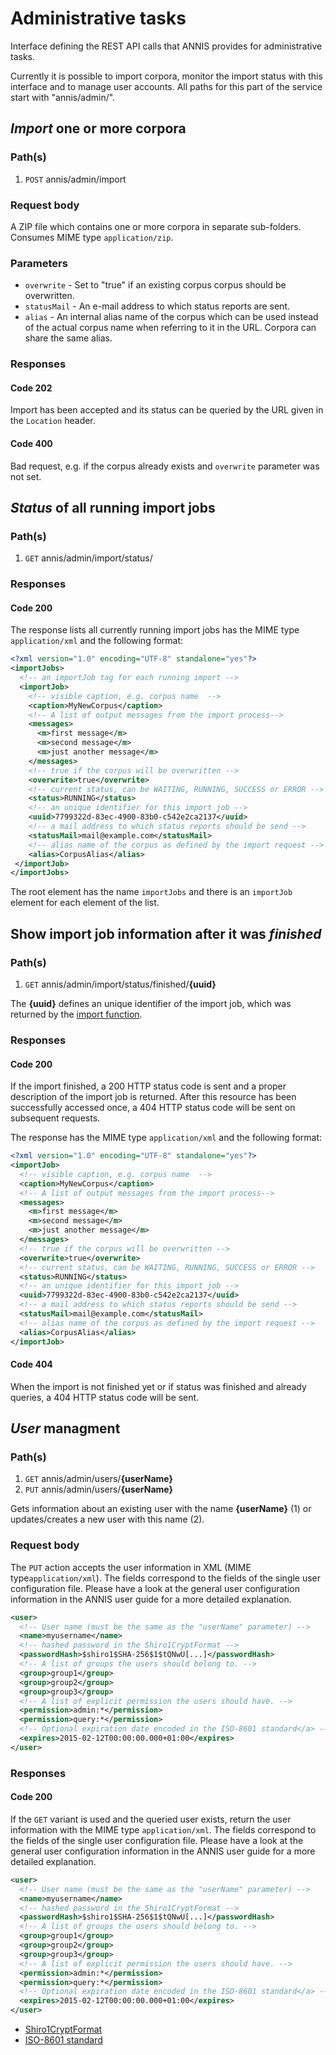 # Administrative tasks

Interface defining the REST API calls that ANNIS provides for administrative tasks.

Currently it is possible to import corpora, monitor the import status with this interface and to manage user accounts.
All paths for this part of the service start with "annis/admin/".

## *Import* one or more corpora

### Path(s)

1. `POST` annis/admin/import

### Request body

A ZIP file which contains one or more corpora in separate sub-folders.
Consumes MIME type `application/zip`.

### Parameters

- `overwrite` - Set to "true" if an existing corpus corpus should be overwritten.
- `statusMail` - An e-mail address to which status reports are sent.
- `alias` - An internal alias name of the corpus which can be used instead of the actual corpus name when referring to it in the URL. Corpora can share the same alias.

### Responses

#### Code 202 

Import has been accepted and its status can be queried by the URL given in the `Location` header.

#### Code 400

Bad request, e.g. if the corpus already exists and `overwrite` parameter was not set.

## *Status* of all running import jobs

### Path(s)

1. `GET` annis/admin/import/status/

### Responses

#### Code 200

The response lists all currently running import jobs has the MIME type `application/xml` and the following format:

```xml
<?xml version="1.0" encoding="UTF-8" standalone="yes"?>
<importJobs>
  <!-- an importJob tag for each running import -->
  <importJob>
    <!-- visible caption, e.g. corpus name  -->
    <caption>MyNewCorpus</caption>
    <!-- A list of output messages from the import process-->
    <messages>
      <m>first message</m>
      <m>second message</m>
      <m>just another message</m>
    </messages>
    <!-- true if the corpus will be overwritten -->
    <overwrite>true</overwrite>
    <!-- current status, can be WAITING, RUNNING, SUCCESS or ERROR -->
    <status>RUNNING</status>
    <!-- an unique identifier for this import job -->
    <uuid>7799322d-83ec-4900-83b0-c542e2ca2137</uuid>
    <!-- a mail address to which status reports should be send -->
    <statusMail>mail@example.com</statusMail>
    <!-- alias name of the corpus as defined by the import request -->
    <alias>CorpusAlias</alias>
 </importJob>
</importJobs>
```
The root element has the name `importJobs` and there is an `importJob` element for each element of the list. 

## Show import job information after it was *finished*

### Path(s)

1. `GET` annis/admin/import/status/finished/**{uuid}**

The **{uuid}** defines an unique identifier of the import job, which was returned by the [import function](#import-one-or-more-corpora).

### Responses

#### Code 200

If the import finished, a 200 HTTP status code is sent and a proper description of the import job is returned.
After this resource has been successfully accessed once, a 404 HTTP status code will be sent on subsequent requests.

The response has the MIME type `application/xml` and the following format:

```xml
<?xml version="1.0" encoding="UTF-8" standalone="yes"?>
<importJob>
  <!-- visible caption, e.g. corpus name  -->
  <caption>MyNewCorpus</caption>
  <!-- A list of output messages from the import process-->
  <messages>
    <m>first message</m>
    <m>second message</m>
    <m>just another message</m>
  </messages>
  <!-- true if the corpus will be overwritten -->
  <overwrite>true</overwrite>
  <!-- current status, can be WAITING, RUNNING, SUCCESS or ERROR -->
  <status>RUNNING</status>
  <!-- an unique identifier for this import job -->
  <uuid>7799322d-83ec-4900-83b0-c542e2ca2137</uuid>
  <!-- a mail address to which status reports should be send -->
  <statusMail>mail@example.com</statusMail>
  <!-- alias name of the corpus as defined by the import request -->
  <alias>CorpusAlias</alias>
</importJob>
```

#### Code 404

When the import is not finished yet or if status was finished and already queries, a 404 HTTP status code will be sent.

## *User* managment 

### Path(s)

1. `GET` annis/admin/users/**{userName}**
2. `PUT` annis/admin/users/**{userName}**

Gets information about an existing user with the name **{userName}** (1) or updates/creates a new user with this name (2).

### Request body

The `PUT` action accepts the user information in XML (MIME type`application/xml`). 
The fields correspond to the fields of the single user configuration file. 
Please have a look at the general user configuration information in the ANNIS user guide for a more detailed explanation.

```xml
<user>
  <!-- User name (must be the same as the "userName" parameter) -->
  <name>myusername</name>
  <!-- hashed password in the Shiro1CryptFormat -->
  <passwordHash>$shiro1$SHA-256$1$tQNwU[...]</passwordHash>
  <!-- A list of groups the users should belong to. -->
  <group>group1</group>
  <group>group2</group>
  <group>group3</group>
  <!-- A list of explicit permission the users should have. -->
  <permission>admin:*</permission>
  <permission>query:*</permission>
  <!-- Optional expiration date encoded in the ISO-8601 standard</a> -->
  <expires>2015-02-12T00:00:00.000+01:00</expires>
</user>
```

### Responses

#### Code 200

If the `GET` variant is used and the queried user exists, return the user information with the MIME type `application/xml`.
The fields correspond to the fields of the single user configuration file. 
Please have a look at the general user configuration information in the ANNIS user guide for a more detailed explanation.

```xml
<user>
  <!-- User name (must be the same as the "userName" parameter) -->
  <name>myusername</name>
  <!-- hashed password in the Shiro1CryptFormat -->
  <passwordHash>$shiro1$SHA-256$1$tQNwU[...]</passwordHash>
  <!-- A list of groups the users should belong to. -->
  <group>group1</group>
  <group>group2</group>
  <group>group3</group>
  <!-- A list of explicit permission the users should have. -->
  <permission>admin:*</permission>
  <permission>query:*</permission>
  <!-- Optional expiration date encoded in the ISO-8601 standard</a> -->
  <expires>2015-02-12T00:00:00.000+01:00</expires>
</user>
```

- [Shiro1CryptFormat](http://shiro.apache.org/static/1.3.2/apidocs/org/apache/shiro/crypto/hash/format/Shiro1CryptFormat.html)
- [ISO-8601 standard](https://en.wikipedia.org/wiki/ISO_8601)
